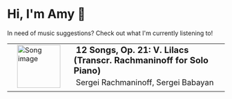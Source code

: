 # Hi, I'm Amy :watermelon:

In need of music suggestions? Check out what I'm currently listening to!

<table style="border-spacing:15px;border:0px">
    <tr>
        <td style="border:none">
            <a href="https://open.spotify.com/track/06emSBtL6jcUXcjVlayUHl" target="_blank" style="padding:15px;pointer-events:auto">
                <img src="https://i.scdn.co/image/ab67616d0000b27351660735d839c4761caf6c59" alt="Song image" width="100px" height="100px">
            </a>
        </td>
        <td style="border:none">
            <b style="font-size:20px;margin:5px">12 Songs, Op. 21: V. Lilacs (Transcr. Rachmaninoff for Solo Piano)</b>
            <p style="font-size:18px;margin:5px">Sergei Rachmaninoff, Sergei Babayan</p>
        </td>
    </tr>
</table>

<!--
**asywe16/asywe16** is a ✨ _special_ ✨ repository because its `README.md` (this file) appears on your GitHub profile.

Here are some ideas to get you started:

- 🔭 I’m currently working on ...
- 🌱 I’m currently learning ...
- 👯 I’m looking to collaborate on ...
- 🤔 I’m looking for help with ...
- 💬 Ask me about ...
- 📫 How to reach me: ...
- 😄 Pronouns: ...
- ⚡ Fun fact: ...
-->
